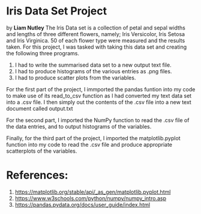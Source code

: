 <b><h1>Iris Data Set Project</h1></b> by <b>Liam Nutley</b>
The Iris Data set is a collection of petal and sepal widths and lengths of three different flowers, namely; Iris Versicolor, Iris Setosa and Iris Virginica. 50 of each flower type were measured and the results taken. 
For this project, I was tasked with taking this data set and creating the following three programs. 
1. I had to write the summarised data set to a new output text file.
2. I had to produce histograms of the various entries as .png files.
3. I had to produce scatter plots from the variables.

For the first part of the project, I immported the pandas funtion into my code to make use of its read_to_csv function as I had converted my text data set into a .csv file. I then simply out the contents of the .csv file into a new text document called output.txt

For the second part, I imported the NumPy function to read the .csv file of the data entries, and to output histograms of the variables.

Finally, for the third part of the project, I imported the matplotlib.pyplot function into my code to read the .csv file and produce appropriate scatterplots of the variables. 

<b><h1>References:</h1></b>
  1. https://matplotlib.org/stable/api/_as_gen/matplotlib.pyplot.html
  2. https://www.w3schools.com/python/numpy/numpy_intro.asp
  3. https://pandas.pydata.org/docs/user_guide/index.html
